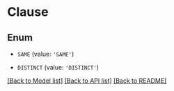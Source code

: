 # Clause


## Enum

* `SAME` (value: `'SAME'`)

* `DISTINCT` (value: `'DISTINCT'`)

[[Back to Model list]](../README.md#documentation-for-models) [[Back to API list]](../README.md#documentation-for-api-endpoints) [[Back to README]](../README.md)


